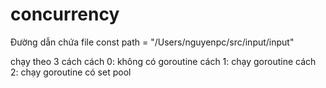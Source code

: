 # concurrency

Đường dẫn chứa file
const path = "/Users/nguyenpc/src/input/input"

chạy theo 3 cách
cách 0: không có goroutine
cách 1: chạy goroutine
cách 2: chạy goroutine có set pool